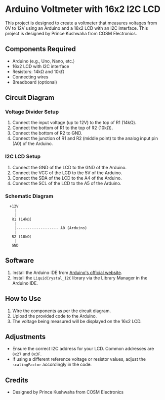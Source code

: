 # Arduino Voltmeter with 16x2 I2C LCD

This project is designed to create a voltmeter that measures voltages from 0V to 12V using an Arduino and a 16x2 LCD with an I2C interface. This project is designed by Prince Kushwaha from COSM Electronics.

## Components Required

- Arduino (e.g., Uno, Nano, etc.)
- 16x2 LCD with I2C interface
- Resistors: 14kΩ and 10kΩ
- Connecting wires
- Breadboard (optional)

## Circuit Diagram

### Voltage Divider Setup

1. Connect the input voltage (up to 12V) to the top of R1 (14kΩ).
2. Connect the bottom of R1 to the top of R2 (10kΩ).
3. Connect the bottom of R2 to GND.
4. Connect the junction of R1 and R2 (middle point) to the analog input pin (A0) of the Arduino.

### I2C LCD Setup

1. Connect the GND of the LCD to the GND of the Arduino.
2. Connect the VCC of the LCD to the 5V of the Arduino.
3. Connect the SDA of the LCD to the A4 of the Arduino.
4. Connect the SCL of the LCD to the A5 of the Arduino.

### Schematic Diagram

      +12V
        |
        |
       R1 (14kΩ)
        |
        |------------------- A0 (Arduino)
        |
       R2 (10kΩ)
        |
       GND

## Software

1. Install the Arduino IDE from [Arduino's official website](https://www.arduino.cc/en/software).
2. Install the `LiquidCrystal_I2C` library via the Library Manager in the Arduino IDE.

## How to Use

1. Wire the components as per the circuit diagram.
2. Upload the provided code to the Arduino.
3. The voltage being measured will be displayed on the 16x2 LCD.

## Adjustments

- Ensure the correct I2C address for your LCD. Common addresses are `0x27` and `0x3F`.
- If using a different reference voltage or resistor values, adjust the `scalingFactor` accordingly in the code.

## Credits

- Designed by Prince Kushwaha from COSM Electronics
